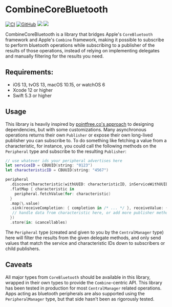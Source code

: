 # CombineCoreBluetooth

[![CI](https://github.com/StarryInternet/CombineCoreBluetooth/actions/workflows/ci.yml/badge.svg)](https://github.com/StarryInternet/CombineCoreBluetooth/actions/workflows/ci.yml)
[![GitHub](https://img.shields.io/github/license/StarryInternet/CombineCoreBluetooth)](https://github.com/StarryInternet/CombineCoreBluetooth/blob/master/LICENSE)
[![](https://img.shields.io/endpoint?url=https%3A%2F%2Fswiftpackageindex.com%2Fapi%2Fpackages%2FStarryInternet%2FCombineCoreBluetooth%2Fbadge%3Ftype%3Dswift-versions)](https://swiftpackageindex.com/StarryInternet/CombineCoreBluetooth)
[![](https://img.shields.io/endpoint?url=https%3A%2F%2Fswiftpackageindex.com%2Fapi%2Fpackages%2FStarryInternet%2FCombineCoreBluetooth%2Fbadge%3Ftype%3Dplatforms)](https://swiftpackageindex.com/StarryInternet/CombineCoreBluetooth)

CombineCoreBluetooth is a library that bridges Apple's `CoreBluetooth` framework and Apple's `Combine` framework, making it possible to subscribe to perform bluetooth operations while subscribing to a publisher of the results of those operations, instead of relying on implementing delegates and manually filtering for the results you need.

## Requirements:

* iOS 13, tvOS 13, macOS 10.15, or watchOS 6
* Xcode 12 or higher
* Swift 5.3 or higher

## Usage

This library is heavily inspired by [pointfree.co's approach](https://www.pointfree.co/collections/dependencies) to designing dependencies, but with some customizations. Many asynchronous operations returns their own `Publisher` or expose their own long-lived publisher you can subscribe to. To do something like fetching a value from a characteristic, for instance, you could call the following methods on the `Peripheral` type and subscribe to the resulting `Publisher`:

```swift
// use whatever ids your peripheral advertises here
let serviceID = CBUUID(string: "0123")
let characteristicID = CBUUID(string: "4567")

peripheral
  .discoverCharacteristic(withUUID: characteristicID, inServiceWithUUID: serviceID)
  .flatMap { characteristic in
    peripheral.fetchValue(for: characteristic)
  }
  .map(\.value)
  .sink(receiveCompletion: { completion in /* ... */ }, receiveValue: { data in
   // handle data from characteristic here, or add more publisher methods to map and transform it.
  })
  .store(in: &cancellables)
```

The `Peripheral` type (created and given to you by the `CentralManager` type) here will filter the results from the given delegate methods, and only send values that match the service and characteristic IDs down to subscribers or child publishers. 

## Caveats

All major types from `CoreBluetooth` should be available in this library, wrapped in their own types to provide the `Combine`-centric API. This library has been tested in production for most `CentralManager` related operations. Apps acting as bluetooth peripherals are also supported using the `PeripheralManager` type, but that side hasn't been as rigorously tested.   
